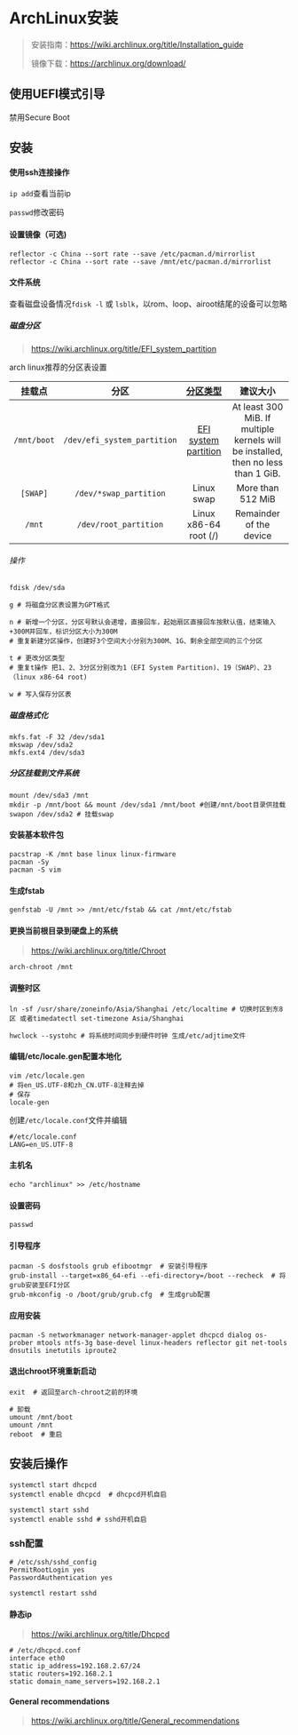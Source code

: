 # ArchLinux安装

> 安装指南：https://wiki.archlinux.org/title/Installation_guide
>
> 镜像下载：https://archlinux.org/download/

## 使用UEFI模式引导

禁用Secure Boot

## 安装

#### 使用ssh连接操作

`ip add`查看当前ip

`passwd`修改密码

#### 设置镜像（可选)

```shell
reflector -c China --sort rate --save /etc/pacman.d/mirrorlist
reflector -c China --sort rate --save /mnt/etc/pacman.d/mirrorlist
```

#### 文件系统

查看磁盘设备情况`fdisk -l` 或 `lsblk`，以rom、loop、airoot结尾的设备可以忽略

##### 磁盘分区

> https://wiki.archlinux.org/title/EFI_system_partition

arch linux推荐的分区表设置

|   挂载点    |            分区             | [分区类型](https://en.wikipedia.org/wiki/GUID_Partition_Table#Partition_type_GUIDs) |                           建议大小                           |
| :---------: | :-------------------------: | :----------------------------------------------------------: | :----------------------------------------------------------: |
| `/mnt/boot` | `/dev/efi_system_partition` | [EFI system partition](https://wiki.archlinux.org/title/EFI_system_partition) | At least 300 MiB. If multiple kernels will be installed, then no less than 1 GiB. |
|  `[SWAP]`   |   `/dev/*swap_partition`    |                          Linux swap                          |                      More than 512 MiB                       |
|   `/mnt`    |    `/dev/root_partition`    |                    Linux x86-64 root (/)                     |                   Remainder of the device                    |

###### 操作

```shell
fdisk /dev/sda

g # 将磁盘分区表设置为GPT格式

n # 新增一个分区，分区号默认会递增，直接回车，起始扇区直接回车按默认值，结束输入+300M并回车，标识分区大小为300M
# 重复新建分区操作，创建好3个空间大小分别为300M、1G、剩余全部空间的三个分区

t # 更改分区类型
# 重复t操作 把1、2、3分区分别改为1（EFI System Partition)、19（SWAP）、23（linux x86-64 root)

w # 写入保存分区表
```

##### 磁盘格式化

```shell
mkfs.fat -F 32 /dev/sda1
mkswap /dev/sda2
mkfs.ext4 /dev/sda3
```

##### 分区挂载到文件系统

```shell
mount /dev/sda3 /mnt
mkdir -p /mnt/boot && mount /dev/sda1 /mnt/boot #创建/mnt/boot目录供挂载
swapon /dev/sda2 # 挂载swap
```

#### 安装基本软件包

```shell
pacstrap -K /mnt base linux linux-firmware
pacman -Sy
pacman -S vim
```

#### 生成fstab

```shell
genfstab -U /mnt >> /mnt/etc/fstab && cat /mnt/etc/fstab
```

#### 更换当前根目录到硬盘上的系统

> https://wiki.archlinux.org/title/Chroot

```shell
arch-chroot /mnt
```

#### 调整时区

```shell
ln -sf /usr/share/zoneinfo/Asia/Shanghai /etc/localtime # 切换时区到东8区 或者timedatectl set-timezone Asia/Shanghai

hwclock --systohc # 将系统时间同步到硬件时钟 生成/etc/adjtime文件
```



#### 编辑/etc/locale.gen配置本地化

```shell
vim /etc/locale.gen
# 将en_US.UTF-8和zh_CN.UTF-8注释去掉
# 保存
locale-gen
```

创建`/etc/locale.conf`文件并编辑

```shell
#/etc/locale.conf
LANG=en_US.UTF-8
```

#### 主机名

```shell
echo "archlinux" >> /etc/hostname
```

#### 设置密码

```shell
passwd
```

#### 引导程序

```shell
pacman -S dosfstools grub efibootmgr  # 安装引导程序
grub-install --target=x86_64-efi --efi-directory=/boot --recheck  # 将grub安装至EFI分区
grub-mkconfig -o /boot/grub/grub.cfg  # 生成grub配置
```

#### 应用安装

```shell
pacman -S networkmanager network-manager-applet dhcpcd dialog os-prober mtools ntfs-3g base-devel linux-headers reflector git net-tools dnsutils inetutils iproute2
```

#### 退出chroot环境重新启动

```shell
exit  # 返回至arch-chroot之前的环境

# 卸载
umount /mnt/boot
umount /mnt
reboot  # 重启
```

## 安装后操作

```shell
systemctl start dhcpcd  
systemctl enable dhcpcd  # dhcpcd开机自启

systemctl start sshd
systemctl enable sshd # sshd开机自启
```

### ssh配置

```shell
# /etc/ssh/sshd_config
PermitRootLogin yes
PasswordAuthentication yes
```

`systemctl restart sshd`

#### 静态ip

> https://wiki.archlinux.org/title/Dhcpcd

```shell
# /etc/dhcpcd.conf
interface eth0
static ip_address=192.168.2.67/24	
static routers=192.168.2.1
static domain_name_servers=192.168.2.1
```

#### General recommendations

> https://wiki.archlinux.org/title/General_recommendations